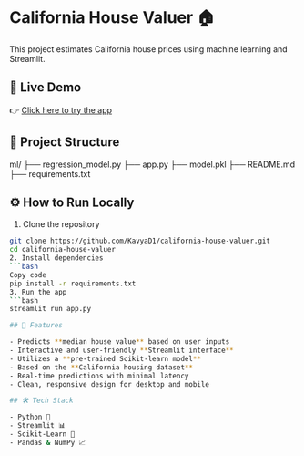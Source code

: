 
# California House Valuer 🏠

This project estimates California house prices using machine learning and Streamlit.

## 🔗 Live Demo

👉 [Click here to try the app](https://california-house-valuer-bnhdre2zfdrzrfh2wmirwe.streamlit.app/)

## 🧾 Project Structure
ml/
├── regression_model.py
├── app.py
├── model.pkl
├── README.md
├── requirements.txt


## ⚙️ How to Run Locally

1. Clone the repository  
```bash
git clone https://github.com/KavyaD1/california-house-valuer.git
cd california-house-valuer
2. Install dependencies
```bash
Copy code
pip install -r requirements.txt
3. Run the app
```bash
streamlit run app.py

## 🚀 Features

- Predicts **median house value** based on user inputs
- Interactive and user-friendly **Streamlit interface**
- Utilizes a **pre-trained Scikit-learn model**
- Based on the **California housing dataset**
- Real-time predictions with minimal latency
- Clean, responsive design for desktop and mobile

## 🛠 Tech Stack

- Python 🐍
- Streamlit 📊
- Scikit-Learn 🤖
- Pandas & NumPy 📈

